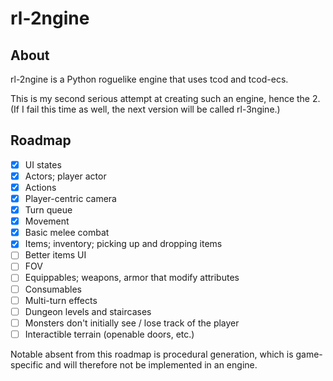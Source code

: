 # rl-2ngine
## About
rl-2ngine is a Python roguelike engine that uses tcod and tcod-ecs. 

This is my second serious attempt at creating such an engine, hence the 2. (If I fail this time as well, the next version will be called rl-3ngine.)

## Roadmap
- [x] UI states
- [x] Actors; player actor
- [x] Actions
- [x] Player-centric camera
- [x] Turn queue
- [x] Movement
- [x] Basic melee combat
- [x] Items; inventory; picking up and dropping items
- [ ] Better items UI
- [ ] FOV
- [ ] Equippables; weapons, armor that modify attributes
- [ ] Consumables
- [ ] Multi-turn effects
- [ ] Dungeon levels and staircases
- [ ] Monsters don't initially see / lose track of the player
- [ ] Interactible terrain (openable doors, etc.)

Notable absent from this roadmap is procedural generation, which is game-specific and will therefore not be implemented in an engine.
